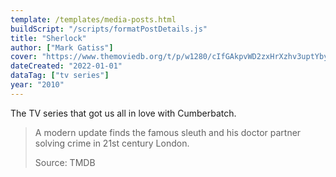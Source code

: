 ```yaml
---
template: /templates/media-posts.html
buildScript: "/scripts/formatPostDetails.js"
title: "Sherlock"
author: ["Mark Gatiss"]
cover: "https://www.themoviedb.org/t/p/w1280/cIfGAkpvWD2zxHrXzhv3uptYbyV.jpg"
dateCreated: "2022-01-01"
dataTag: ["tv series"]
year: "2010"
---
```


The TV series that got us all in love with Cumberbatch.

> A modern update finds the famous sleuth and his doctor partner solving crime in 21st century London.
>
> Source: TMDB
